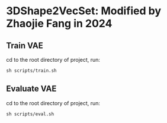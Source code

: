 # 3DShape2VecSet: Modified by Zhaojie Fang in 2024

## Train VAE
cd to the root directory of project, run:
```
sh scripts/train.sh
```

## Evaluate VAE
cd to the root directory of project, run:
```
sh scripts/eval.sh
```